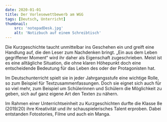 ```yaml
---
date: 2020-01-01
title: Der Vorlesewettbewerb am WGG
tags: [Deutsch, Unterricht]
thumbnail: 
    src: 'notepadDesk.jpg'
    alt: 'Notizbuch auf einem Schreibtisch'
---
```


Die Kurzgeschichte taucht unmittelbar ins Geschehen ein und greift eine Handlung auf, die den Leser zum Nachdenken bringt. „Ein aus dem Leben gegriffener Moment“ wird ihr daher als Eigenschaft zugeschrieben. Meist ist es eine alltägliche Situation, die ohne klaren Höhepunkt doch eine entscheidende Bedeutung für das Leben des oder der Protagonisten hat.

Im Deutschunterricht spielt sie in jeder Jahrgangsstufe eine wichtige Rolle, so zum Beispiel für Textzusammenfassungen. Doch sie eignet sich auch für so viel mehr, zum Beispiel um Schülerinnen und Schülern die Möglichkeit zu geben, sich auf ganz eigene Art den Texten zu nähern.

Im Rahmen einer Unterrichtseinheit zu Kurzgeschichten durfte die Klasse 8e (2019/20) ihre Kreativität und ihr schauspielerisches Talent erproben. Dabei entstanden Fotostories, Filme und auch ein Manga.